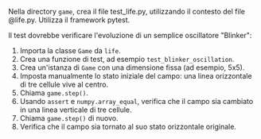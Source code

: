 Nella directory `game`, crea il file test_life.py, utilizzando il contesto del file @life.py. Utilizza il framework pytest.

Il test dovrebbe verificare l'evoluzione di un semplice oscillatore "Blinker":

1. Importa la classe `Game` da `life`.
2. Crea una funzione di test, ad esempio `test_blinker_oscillation`.
3. Crea un'istanza di `Game` con una dimensione fissa (ad esempio, 5x5).
4. Imposta manualmente lo stato iniziale del campo: una linea orizzontale di tre cellule vive al centro.
5. Chiama `game.step()`.
6. Usando `assert` e `numpy.array_equal`, verifica che il campo sia cambiato in una linea verticale di tre cellule.
7. Chiama `game.step()` di nuovo.
8. Verifica che il campo sia tornato al suo stato orizzontale originale.
